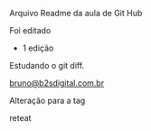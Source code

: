 Arquivo Readme da aula de Git Hub

Foi editado

+ 1 edição

Estudando o git diff.

bruno@b2sdigital.com.br


Alteração para a tag

reteat